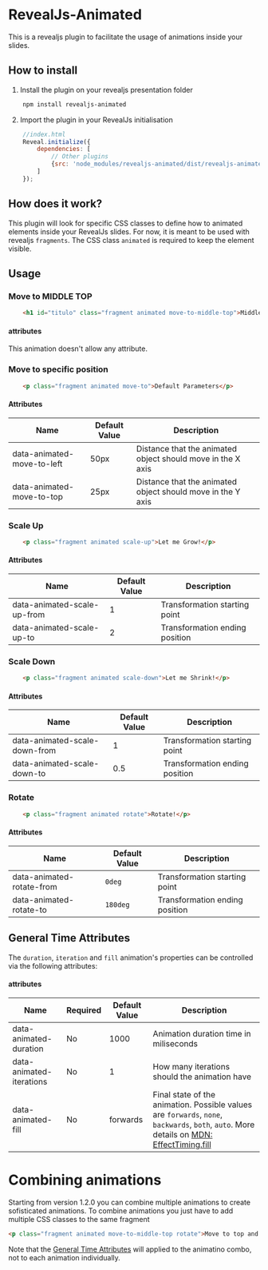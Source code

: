 # RevealJs-Animated

This is a revealjs plugin to facilitate the usage of animations inside your slides.

## How to install
1) Install the plugin on your revealjs presentation folder
```bash
    npm install revealjs-animated
```
2) Import the plugin in your RevealJs initialisation
```javascript
    //index.html
    Reveal.initialize({
        dependencies: [
            // Other plugins
            {src: 'node_modules/revealjs-animated/dist/revealjs-animated.js', async: true}
        ]
    });
```
## How does it work?
This plugin will look for specific CSS classes to define how to animated elements inside your RevealJs slides.
For now, it is meant to be used with revealjs `fragments`.
The CSS class `animated` is required to keep the element visible.

## Usage

### Move to MIDDLE TOP

```html
    <h1 id="titulo" class="fragment animated move-to-middle-top">Middle Top</h1>
```
#### attributes
This animation doesn't allow any attribute.

### Move to specific position
```html
    <p class="fragment animated move-to">Default Parameters</p>
```
#### Attributes
|Name|Default Value|Description|
|---|---|---|
|data-animated-move-to-left|50px| Distance that the animated object should move in the X axis|
|data-animated-move-to-top|25px| Distance that the animated object should move in the Y axis|

### Scale Up
```html
    <p class="fragment animated scale-up">Let me Grow!</p>
```
#### Attributes

|Name|Default Value|Description|
|---|---|---|
|data-animated-scale-up-from|1|Transformation starting point|
|data-animated-scale-up-to|2|Transformation ending position|

### Scale Down
```html
    <p class="fragment animated scale-down">Let me Shrink!</p>
```
#### Attributes

|Name|Default Value|Description|
|---|---|---|
|data-animated-scale-down-from|1|Transformation starting point|
|data-animated-scale-down-to|0.5|Transformation ending position|

### Rotate
```html
    <p class="fragment animated rotate">Rotate!</p>
```
#### Attributes

|Name|Default Value|Description|
|---|---|---|
|data-animated-rotate-from|`0deg`|Transformation starting point|
|data-animated-rotate-to|`180deg`|Transformation ending position|

## General Time Attributes
The `duration`, `iteration` and `fill` animation's properties can be controlled via the following attributes:

#### attributes
|Name|Required|Default Value|Description|
|---|---|---|---|
|data-animated-duration|No|1000|Animation duration time in miliseconds|
|data-animated-iterations|No|1|How many iterations should the animation have|
|data-animated-fill|No|forwards|Final state of the animation. Possible values are `forwards`, `none`, `backwards`, `both`, `auto`. More details on [MDN: EffectTiming.fill](https://developer.mozilla.org/en-US/docs/Web/API/EffectTiming/fill)
# Combining animations
Starting from version 1.2.0 you can combine multiple animations to create sofisticated animations. To combine animations you just have to add multiple CSS classes to the same fragment

```html
<p class="fragment animated move-to-middle-top rotate">Move to top and rotate</p>
```
Note that the [General Time Attributes](#general-time-attributes) will applied to the animatino combo, not to each animation individually.
